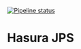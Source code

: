 [![Pipeline status](https://gitlab.hidora.com/softozor/hasura-jps/badges/master/pipeline.svg "Pipeline status")](https://gitlab.hidora.com/softozor/hasura-jps/pipelines)

# Hasura JPS
